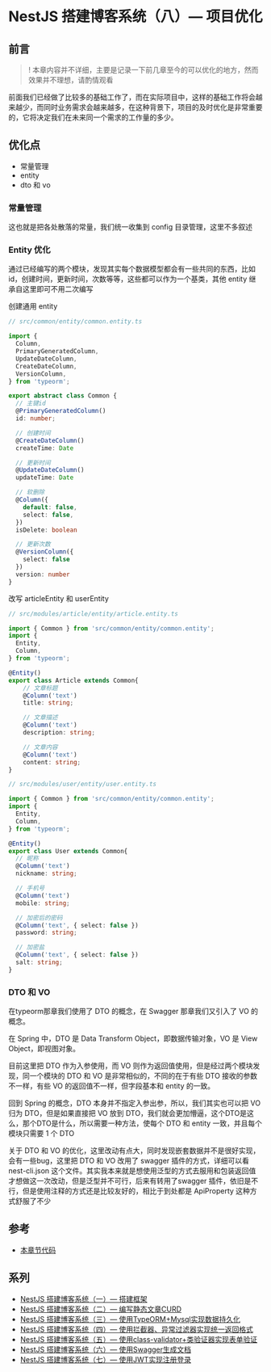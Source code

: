 # NestJS 搭建博客系统（八）— 项目优化

## 前言
> ! 本章内容并不详细，主要是记录一下前几章至今的可以优化的地方，然而效果并不理想，请酌情观看

前面我们已经做了比较多的基础工作了，而在实际项目中，这样的基础工作将会越来越少，而同时业务需求会越来越多，在这种背景下，项目的及时优化是非常重要的，它将决定我们在未来同一个需求的工作量的多少。

## 优化点
* 常量管理
* entity
* dto 和 vo

### 常量管理

这也就是把各处散落的常量，我们统一收集到 config 目录管理，这里不多叙述

### Entity 优化

通过已经编写的两个模块，发现其实每个数据模型都会有一些共同的东西，比如id，创建时间，更新时间，次数等等，这些都可以作为一个基类，其他 entity 继承自这里即可不用二次编写

创建通用 entity
```typescript {.line-numbers}
// src/common/entity/common.entity.ts

import {
  Column, 
  PrimaryGeneratedColumn, 
  UpdateDateColumn,
  CreateDateColumn,
  VersionColumn,
} from 'typeorm';

export abstract class Common {
  // 主键id
  @PrimaryGeneratedColumn()
  id: number;

  // 创建时间
  @CreateDateColumn()
  createTime: Date

  // 更新时间
  @UpdateDateColumn()
  updateTime: Date

  // 软删除
  @Column({
    default: false,
    select: false,
  })
  isDelete: boolean

  // 更新次数
  @VersionColumn({
    select: false
  })
  version: number
}
```

改写 articleEntity 和 userEntity
```typescript {.line-numbers}
// src/modules/article/entity/article.entity.ts

import { Common } from 'src/common/entity/common.entity';
import { 
  Entity, 
  Column, 
} from 'typeorm';

@Entity()
export class Article extends Common{
    // 文章标题
    @Column('text')
    title: string;

    // 文章描述
    @Column('text')
    description: string;

    // 文章内容
    @Column('text')
    content: string;
}
```

```typescript {.line-numbers}
// src/modules/user/entity/user.entity.ts

import { Common } from 'src/common/entity/common.entity';
import { 
  Entity, 
  Column,
} from 'typeorm';

@Entity()
export class User extends Common{
  // 昵称
  @Column('text')
  nickname: string;

  // 手机号
  @Column('text')
  mobile: string;

  // 加密后的密码
  @Column('text', { select: false })
  password: string;

  // 加密盐
  @Column('text', { select: false })
  salt: string;
}
```

### DTO 和 VO
在typeorm那章我们使用了 DTO 的概念，在 Swagger 那章我们又引入了 VO 的概念。

在 Spring 中，DTO 是 Data Transform Object，即数据传输对象，VO 是 View Object，即视图对象。

目前这里把 DTO 作为入参使用，而 VO 则作为返回值使用，但是经过两个模块发现，同一个模块的 DTO 和 VO 是非常相似的，不同的在于有些 DTO 接收的参数不一样，有些 VO 的返回值不一样，但字段基本和 entity 的一致。

回到 Spring 的概念，DTO 本身并不指定入参出参，所以，我们其实也可以把 VO 归为 DTO，但是如果直接把 VO 放到 DTO，我们就会更加懵逼，这个DTO是这么，那个DTO是什么，所以需要一种方法，使每个 DTO 和 entity 一致，并且每个模块只需要 1 个 DTO

关于 DTO 和 VO 的优化，这里改动有点大，同时发现嵌套数据并不是很好实现，会有一些bug，这里把 DTO 和 VO 改用了 swagger 插件的方式，详细可以看 nest-cli.json 这个文件。其实我本来就是想使用泛型的方式去服用和包装返回值才想做这一次改动，但是泛型并不可行，后来有转用了swagger 插件，依旧是不行，但是使用注释的方式还是比较友好的，相比于到处都是 ApiProperty 这种方式舒服了不少

## 参考
* [本章节代码](https://github.com/huihuipan/blog-serve/tree/52dfe2d12f97786455be294a750eecd00ef9092a)

## 系列
* [NestJS 搭建博客系统（一）— 搭建框架](01.搭建框架.md) 
* [NestJS 搭建博客系统（二）— 编写静态文章CURD](02.编写静态文章CURD.md) 
* [NestJS 搭建博客系统（三）— 使用TypeORM+Mysql实现数据持久化](03.使用TypeORM+Mysql实现数据持久化.md) 
* [NestJS 搭建博客系统（四）— 使用拦截器、异常过滤器实现统一返回格式](04.使用拦截器、异常过滤器实现统一返回格式.md) 
* [NestJS 搭建博客系统（五）— 使用class-validator+类验证器实现表单验证](05.使用class-validator+类验证器实现表单验证.md) 
* [NestJS 搭建博客系统（六）— 使用Swagger生成文档](06.使用Swagger生成文档.md)
* [NestJS 搭建博客系统（七）— 使用JWT实现注册登录](07.使用JWT实现注册登录.md)
